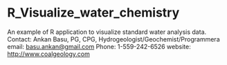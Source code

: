 # R_Visualize_water_chemistry
An example of R application to visualize standard water analysis data. 
Contact: Ankan Basu, PG, CPG, Hydrogeologist/Geochemist/Programmera
email: basu.ankan@gmail.com
Phone: 1-559-242-6526
website: http://www.coalgeology.com